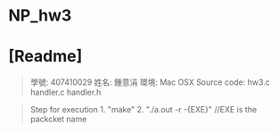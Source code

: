 # NP_hw3

# [Readme]
> 學號: 407410029
> 姓名: 鍾意涓
> 環境: Mac OSX
> Source code: hw3.c handler.c handler.h

> Step for execution
    1. "make"
    2. "./a.out -r -{EXE}" //EXE is the packcket name
    
